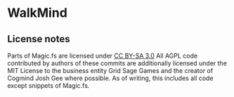 # WalkMind

## License notes
Parts of Magic.fs are licensed under [CC BY-SA 3.0](https://creativecommons.org/licenses/by-sa/3.0/)
All AGPL code contributed by authors of these commits are additionally licensed under the MIT License to the business entity Grid Sage Games and the creator of Cogmind Josh Gee where possible. As of writing, this includes all code except snippets of Magic.fs.
